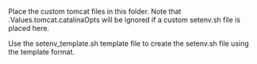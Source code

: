Place the custom tomcat files in this folder. 
Note that .Values.tomcat.catalinaOpts will be ignored if a custom setenv.sh file is placed here.

Use the setenv_template.sh template file to create the setenv.sh file using the template format.